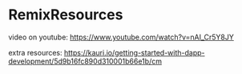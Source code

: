 # RemixResources
video on youtube: https://www.youtube.com/watch?v=nAI_Cr5Y8JY

extra resources: https://kauri.io/getting-started-with-dapp-development/5d9b16fc890d310001b66e1b/cm
